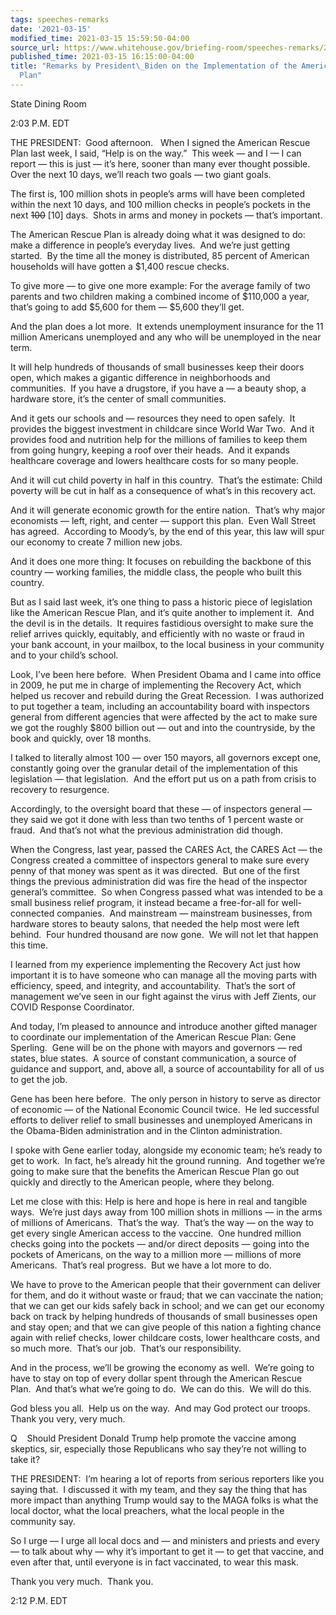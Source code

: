 ```yaml
---
tags: speeches-remarks
date: '2021-03-15'
modified_time: 2021-03-15 15:59:50-04:00
source_url: https://www.whitehouse.gov/briefing-room/speeches-remarks/2021/03/15/remarks-by-president-biden-on-the-implementation-of-the-american-rescue-plan/
published_time: 2021-03-15 16:15:00-04:00
title: "Remarks by President\_Biden on the Implementation of the American Rescue\_\
  Plan"
---
```

 
State Dining Room

2:03 P.M. EDT

THE PRESIDENT:  Good afternoon.   When I signed the American Rescue Plan
last week, I said, “Help is on the way.”  This week — and I — I can
report — this is just — it’s here, sooner than many ever thought
possible.  Over the next 10 days, we’ll reach two goals — two giant
goals. 

The first is, 100 million shots in people’s arms will have been
completed within the next 10 days, and 100 million checks in people’s
pockets in the next <s>100</s> \[10\] days.  Shots in arms and money in
pockets — that’s important. 

The American Rescue Plan is already doing what it was designed to do:
make a difference in people’s everyday lives.  And we’re just getting
started.  By the time all the money is distributed, 85 percent of
American households will have gotten a $1,400 rescue checks. 

To give more — to give one more example: For the average family of two
parents and two children making a combined income of $110,000 a year,
that’s going to add $5,600 for them — $5,600 they’ll get. 

And the plan does a lot more.  It extends unemployment insurance for the
11 million Americans unemployed and any who will be unemployed in the
near term. 

It will help hundreds of thousands of small businesses keep their doors
open, which makes a gigantic difference in neighborhoods and
communities.  If you have a drugstore, if you have a — a beauty shop, a
hardware store, it’s the center of small communities. 

And it gets our schools and — resources they need to open safely.  It
provides the biggest investment in childcare since World War Two.  And
it provides food and nutrition help for the millions of families to keep
them from going hungry, keeping a roof over their heads.  And it expands
healthcare coverage and lowers healthcare costs for so many people. 

And it will cut child poverty in half in this country.  That’s the
estimate: Child poverty will be cut in half as a consequence of what’s
in this recovery act. 

And it will generate economic growth for the entire nation.  That’s why
major economists — left, right, and center — support this plan.  Even
Wall Street has agreed.  According to Moody’s, by the end of this year,
this law will spur our economy to create 7 million new jobs. 

And it does one more thing: It focuses on rebuilding the backbone of
this country — working families, the middle class, the people who built
this country. 

But as I said last week, it’s one thing to pass a historic piece of
legislation like the American Rescue Plan, and it’s quite another to
implement it.  And the devil is in the details.  It requires fastidious
oversight to make sure the relief arrives quickly, equitably, and
efficiently with no waste or fraud in your bank account, in your
mailbox, to the local business in your community and to your child’s
school. 

Look, I’ve been here before.  When President Obama and I came into
office in 2009, he put me in charge of implementing the Recovery Act,
which helped us recover and rebuild during the Great Recession.  I was
authorized to put together a team, including an accountability board
with inspectors general from different agencies that were affected by
the act to make sure we got the roughly $800 billion out — out and into
the countryside, by the book and quickly, over 18 months. 

I talked to literally almost 100 — over 150 mayors, all governors except
one, constantly going over the granular detail of the implementation of
this legislation — that legislation.  And the effort put us on a path
from crisis to recovery to resurgence. 

Accordingly, to the oversight board that these — of inspectors general —
they said we got it done with less than two tenths of 1 percent waste or
fraud.  And that’s not what the previous administration did though.

When the Congress, last year, passed the CARES Act, the CARES Act — the
Congress created a committee of inspectors general to make sure every
penny of that money was spent as it was directed.  But one of the first
things the previous administration did was fire the head of the
inspector general’s committee.  So when Congress passed what was
intended to be a small business relief program, it instead became a
free-for-all for well-connected companies.  And mainstream — mainstream
businesses, from hardware stores to beauty salons, that needed the help
most were left behind.  Four hundred thousand are now gone.  We will not
let that happen this time. 

I learned from my experience implementing the Recovery Act just how
important it is to have someone who can manage all the moving parts with
efficiency, speed, and integrity, and accountability.  That’s the sort
of management we’ve seen in our fight against the virus with Jeff
Zients, our COVID Response Coordinator. 

And today, I’m pleased to announce and introduce another gifted manager
to coordinate our implementation of the American Rescue Plan: Gene
Sperling.  Gene will be on the phone with mayors and governors — red
states, blue states.  A source of constant communication, a source of
guidance and support, and, above all, a source of accountability for all
of us to get the job. 

Gene has been here before.  The only person in history to serve as
director of economic — of the National Economic Council twice.  He led
successful efforts to deliver relief to small businesses and unemployed
Americans in the Obama-Biden administration and in the Clinton
administration. 

I spoke with Gene earlier today, alongside my economic team; he’s ready
to get to work.  In fact, he’s already hit the ground running.  And
together we’re going to make sure that the benefits the American Rescue
Plan go out quickly and directly to the American people, where they
belong. 

Let me close with this: Help is here and hope is here in real and
tangible ways.  We’re just days away from 100 million shots in millions
— in the arms of millions of Americans.  That’s the way.  That’s the way
— on the way to get every single American access to the vaccine.  One
hundred million checks going into the pockets — and/or direct deposits —
going into the pockets of Americans, on the way to a million more —
millions of more Americans.  That’s real progress.  But we have a lot
more to do. 

We have to prove to the American people that their government can
deliver for them, and do it without waste or fraud; that we can
vaccinate the nation; that we can get our kids safely back in school;
and we can get our economy back on track by helping hundreds of
thousands of small businesses open and stay open; and that we can give
people of this nation a fighting chance again with relief checks, lower
childcare costs, lower healthcare costs, and so much more.  That’s our
job.  That’s our responsibility. 

And in the process, we’ll be growing the economy as well.  We’re going
to have to stay on top of every dollar spent through the American Rescue
Plan.  And that’s what we’re going to do.  We can do this.  We will do
this. 

God bless you all.  Help us on the way.  And may God protect our
troops.  Thank you very, very much. 

Q    Should President Donald Trump help promote the vaccine among
skeptics, sir, especially those Republicans who say they’re not willing
to take it?

THE PRESIDENT:  I’m hearing a lot of reports from serious reporters like
you saying that.  I discussed it with my team, and they say the thing
that has more impact than anything Trump would say to the MAGA folks is
what the local doctor, what the local preachers, what the local people
in the community say. 

So I urge — I urge all local docs and — and ministers and priests and
every — to talk about why — why it’s important to get it — to get that
vaccine, and even after that, until everyone is in fact vaccinated, to
wear this mask. 

Thank you very much.  Thank you.

2:12 P.M. EDT
